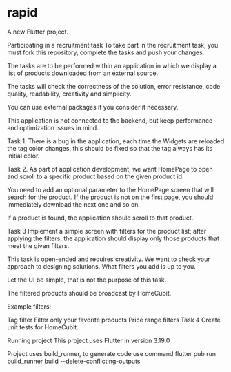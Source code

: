 # rapid

A new Flutter project.

Participating in a recruitment task
To take part in the recruitment task, you must fork this repository, complete the tasks and push your changes.

The tasks are to be performed within an application in which we display a list of products downloaded from an external source.

The tasks will check the correctness of the solution, error resistance, code quality, readability, creativity and simplicity.

You can use external packages if you consider it necessary.

This application is not connected to the backend, but keep performance and optimization issues in mind.

Task 1.
There is a bug in the application, each time the Widgets are reloaded the tag color changes, this should be fixed so that the tag always has its initial color.

Task 2.
As part of application development, we want HomePage to open and scroll to a specific product based on the given product id.

You need to add an optional parameter to the HomePage screen that will search for the product. If the product is not on the first page, you should immediately download the next one and so on.

If a product is found, the application should scroll to that product.

Task 3
Implement a simple screen with filters for the product list; after applying the filters, the application should display only those products that meet the given filters.

This task is open-ended and requires creativity. We want to check your approach to designing solutions. What filters you add is up to you.

Let the UI be simple, that is not the purpose of this task.

The filtered products should be broadcast by HomeCubit.

Example filters:

Tag filter
Filter only your favorite products
Price range filters
Task 4
Create unit tests for HomeCubit.

Running project
This project uses Flutter in version 3.19.0

Project uses build_runner, to generate code use command flutter pub run build_runner build --delete-conflicting-outputs
